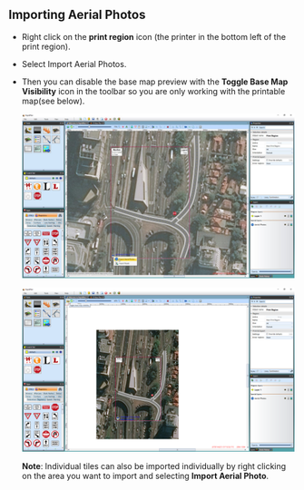 
## Importing Aerial Photos

 - Right click on the **print region** icon (the printer in the bottom left of the print region).
 - Select Import Aerial Photos.
 - Then you can disable the base map preview with the **Toggle Base Map Visibility** icon in the toolbar so you are only working with the printable map(see below).

    ![Importing_Aerial_Photos_in_the_Print_Region](./assets/Importing_Aerial_Photos_in_the_Print_Region.jpg)

    ![Base_Map_Preview_turned_Off](./assets/Base_Map_Preview_turned_Off.png)

    **Note**: Individual tiles can also be imported individually by right clicking on the area you want to import and selecting **Import Aerial Photo**.